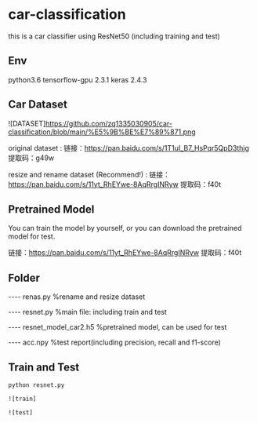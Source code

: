 # car-classification
this is a car classifier using ResNet50 (including training and test)

## Env
python3.6
tensorflow-gpu 2.3.1
keras 2.4.3

## Car Dataset
![DATASET]https://github.com/zq1335030905/car-classification/blob/main/%E5%9B%BE%E7%89%871.png

original dataset : 链接：https://pan.baidu.com/s/1T1uI_B7_HsPqr5QpD3thjg 提取码：g49w 

resize and rename dataset (Recommend!) : 链接：https://pan.baidu.com/s/11yt_RhEYwe-8AqRrgINRyw  提取码：f40t 

## Pretrained Model
You can train the model by yourself, or you can download the pretrained model for test.

链接：https://pan.baidu.com/s/11yt_RhEYwe-8AqRrgINRyw  提取码：f40t

## Folder
---- renas.py                %rename and resize dataset

---- resnet.py               %main file: including train and test

---- resnet_model_car2.h5    %pretrained model, can be used for test

---- acc.npy                 %test report(including precision, recall and f1-score)

## Train and Test
```
python resnet.py

![train]

![test]


